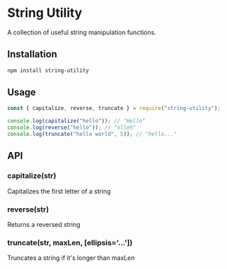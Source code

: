 # String Utility

A collection of useful string manipulation functions.

## Installation

```bash
npm install string-utility
```

## Usage

```javascript
const { capitalize, reverse, truncate } = require("string-utility");

console.log(capitalize("hello")); // "Hello"
console.log(reverse("hello")); // "olleh"
console.log(truncate("hello world", 5)); // "hello..."
```

## API

### capitalize(str)

Capitalizes the first letter of a string

### reverse(str)

Returns a reversed string

### truncate(str, maxLen, [ellipsis='...'])

Truncates a string if it's longer than maxLen
